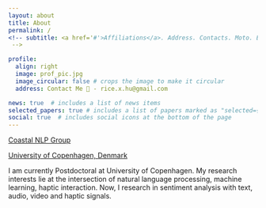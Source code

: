 ```yaml
---
layout: about
title: About
permalink: /
<!-- subtitle: <a href='#'>Affiliations</a>. Address. Contacts. Moto. Etc.
 -->

profile:
  align: right
  image: prof_pic.jpg
  image_circular: false # crops the image to make it circular
  address: Contact Me 🔎 - rice.x.hu@gmail.com

news: true  # includes a list of news items
selected_papers: true # includes a list of papers marked as "selected={true}"
social: true  # includes social icons at the bottom of the page
---
```

[Coastal NLP Group](https://coastalcph.github.io/)

[University of Copenhagen, Denmark](https://di.ku.dk/english/)


I am currently Postdoctoral at University of Copenhagen.
My research interests lie at the intersection of natural language processing, machine learning, haptic interaction.
Now, I research in sentiment analysis with text, audio, video and haptic signals.    